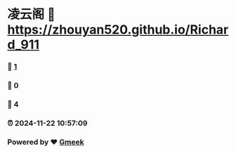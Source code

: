 # 凌云阁 :link: https://zhouyan520.github.io/Richard_911 
### :page_facing_up: [1](https://zhouyan520.github.io/Richard_911/tag.html) 
### :speech_balloon: 0 
### :hibiscus: 4 
### :alarm_clock: 2024-11-22 10:57:09 
### Powered by :heart: [Gmeek](https://github.com/Meekdai/Gmeek)
